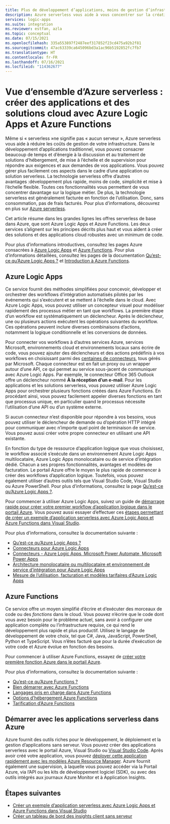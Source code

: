 ```yaml
---
title: Plus de développement d’applications, moins de gestion d’infrastructure
description: Azure serverless vous aide à vous concentrer sur la création d’applications cloud, tout en réduisant les coûts de gestion de l’infrastructure quand vous utilisez Azure Logic Apps et Azure Functions
services: logic-apps
ms.suite: integration
ms.reviewer: estfan, azla
ms.topic: conceptual
ms.date: 07/15/2021
ms.openlocfilehash: 335a553897f2487eef317852f23cd475a92b2f81
ms.sourcegitcommit: 47ac63339ca645096bd3a1ac96b5192852fc7fb7
ms.translationtype: HT
ms.contentlocale: fr-FR
ms.lasthandoff: 07/16/2021
ms.locfileid: "114362677"
---
```

# <a name="azure-serverless-overview-create-cloud-based-apps-and-solutions-with-azure-logic-apps-and-azure-functions"></a>Vue d’ensemble d’Azure serverless : créer des applications et des solutions cloud avec Azure Logic Apps et Azure Functions

Même si « serverless »ne signifie pas « aucun serveur », Azure serverless vous aide à réduire les coûts de gestion de votre infrastructure. Dans le développement d’applications traditionnel, vous pouvez consacrer beaucoup de temps et d’énergie à la discussion et au traitement de solutions d’hébergement, de mise à l’échelle et de supervision pour répondre aux exigences et aux demandes de vos applications. Vous pouvez gérer plus facilement ces aspects dans le cadre d’une application ou solution serverless. La technologie serverless offre d’autres avantages :développement plus rapide, moins de code, simplicité et mise à l’échelle flexible. Toutes ces fonctionnalités vous permettent de vous concentrer davantage sur la logique métier. De plus, la technologie serverless est généralement facturée en fonction de l’utilisation. Donc, sans consommation, pas de frais facturés. Pour plus d’informations, découvrez en plus sur [Azure serverless](https://azure.microsoft.com/solutions/serverless/).

Cet article résume dans les grandes lignes les offres serverless de base dans Azure, que sont Azure Logic Apps et Azure Functions. Les deux services s’alignent sur les principes décrits plus haut et vous aident à créer des solutions et des applications cloud robustes avec un minimum de code.

Pour plus d’informations introductives, consultez les pages Azure consacrées à [Azure Logic Apps](https://azure.microsoft.com/services/logic-apps/) et [Azure Functions](https://azure.microsoft.com/services/functions/). Pour plus d’informations détaillées, consultez les pages de la documentation [Qu’est-ce qu’Azure Logic Apps ?](logic-apps-overview.md) et [Introduction à Azure Functions](../azure-functions/functions-overview.md).

## <a name="azure-logic-apps"></a>Azure Logic Apps

Ce service fournit des méthodes simplifiées pour concevoir, développer et orchestrer des workflows d’intégration automatisés pilotés par les événements qui s’exécutent et se mettent à l’échelle dans le cloud. Avec Azure Logic Apps, vous pouvez utiliser un concepteur visuel pour modéliser rapidement des processus métier en tant que workflows. La première étape d’un workflow est systématiquement un déclencheur. Après le déclencheur, une ou plusieurs actions exécutent les opérations suivantes du workflow. Ces opérations peuvent inclure diverses combinaisons d’actions, notamment la logique conditionnelle et les conversions de données.

Pour connecter vos workflows à d’autres services Azure, services Microsoft, environnements cloud et environnements locaux sans écrire de code, vous pouvez ajouter des déclencheurs et des actions prédéfinis à vos workflows en choisissant parmi des [centaines de connecteurs](/connectors/connector-reference/connector-reference-logicapps-connectors/), tous gérés par Microsoft. Chaque connecteur est en fait un proxy ou un wrapper autour d’une API, ce qui permet au service sous-jacent de communiquer avec Azure Logic Apps. Par exemple, le connecteur Office 365 Outlook offre un déclencheur nommé **À la réception d’un e-mail**. Pour les applications et les solutions serverless, vous pouvez utiliser Azure Logic Apps pour orchestrer plusieurs fonctions créées dans Azure Functions. En procédant ainsi, vous pouvez facilement appeler diverses fonctions en tant que processus unique, en particulier quand le processus nécessite l’utilisation d’une API ou d’un système externe.

Si aucun connecteur n’est disponible pour répondre à vos besoins, vous pouvez utiliser le déclencheur de demande ou d’opération HTTP intégré pour communiquer avec n’importe quel point de terminaison de service. Vous pouvez aussi créer votre propre connecteur en utilisant une API existante.

En fonction du type de ressource d’application logique que vous choisissez, le workflow associé s’exécute dans un environnement Azure Logic Apps multilocataire, Azure Logic Apps monolocataire ou de service d’intégration dédié. Chacun a ses propres fonctionnalités, avantages et modèles de facturation. Le portail Azure offre le moyen le plus rapide de commencer à créer des workflows d’application logique. Toutefois, vous pouvez également utiliser d’autres outils tels que Visual Studio Code, Visual Studio ou Azure PowerShell. Pour plus d’informations, consultez la page [Qu’est-ce qu’Azure Logic Apps ?](logic-apps-overview.md).

Pour commencer à utiliser Azure Logic Apps, suivez un guide de [démarrage rapide pour créer votre premier workflow d’application logique dans le portail Azure](quickstart-create-first-logic-app-workflow.md). Vous pouvez aussi essayer d’effectuer ces [étapes permettant de créer un exemple d’application serverless avec Azure Logic Apps et Azure Functions dans Visual Studio](create-serverless-apps-visual-studio.md).

Pour plus d’informations, consultez la documentation suivante :

* [Qu’est-ce qu’Azure Logic Apps ?](logic-apps-overview.md)
* [Connecteurs pour Azure Logic Apps](../connectors/apis-list.md)
* [Connecteurs - Azure Logic Apps, Microsoft Power Automate, Microsoft Power Apps](/connectors/connectors)
* [Architecture monolocataire ou multilocataire et environnement de service d’intégration pour Azure Logic Apps](single-tenant-overview-compare.md)
* [Mesure de l’utilisation, facturation et modèles tarifaires d’Azure Logic Apps](logic-apps-pricing.md)

## <a name="azure-functions"></a>Azure Functions

Ce service offre un moyen simplifié d’écrire et d’exécuter des morceaux de code ou des *fonctions* dans le cloud. Vous pouvez n’écrire que le code dont vous avez besoin pour le problème actuel, sans avoir à configurer une application complète ou l’infrastructure requise, ce qui rend le développement plus rapide et plus productif. Utilisez le langage de développement de votre choix, tel que C#, Java, JavaScript, PowerShell, Python et TypeScript. Vous n’êtes facturé que pour la durée d’exécution de votre code et Azure évolue en fonction des besoins.

Pour commencer à utiliser Azure Functions, essayez de [créer votre première fonction Azure dans le portail Azure](../azure-functions/functions-create-function-app-portal.md).

Pour plus d’informations, consultez la documentation suivante :

* [Qu’est-ce qu’Azure Functions ?](../azure-functions/functions-overview.md)
* [Bien démarrer avec Azure Functions](../azure-functions/functions-get-started.md)
* [Langages pris en charge dans Azure Functions](../azure-functions/supported-languages.md)
* [Options d’hébergement Azure Functions](../azure-functions/functions-scale.md)
* [Tarification d’Azure Functions](../azure-functions/pricing.md)

## <a name="get-started-with-serverless-apps-in-azure"></a>Démarrer avec les applications serverless dans Azure

Azure fournit des outils riches pour le développement, le déploiement et la gestion d’applications sans serveur. Vous pouvez créer des applications serverless avec le portail Azure, Visual Studio ou [Visual Studio Code](quickstart-create-logic-apps-visual-studio-code.md). Après avoir créé votre application, vous pouvez [déployer cette application rapidement avec les modèles Azure Resource Manager](logic-apps-deploy-azure-resource-manager-templates.md). Azure fournit également une supervision, à laquelle vous pouvez accéder via la Portail Azure, via l’API ou les kits de développement logiciel (SDK), ou avec des outils intégrés aux journaux Azure Monitor et à Application Insights.

## <a name="next-steps"></a>Étapes suivantes

* [Créer un exemple d’application serverless avec Azure Logic Apps et Azure Functions dans Visual Studio](create-serverless-apps-visual-studio.md)
* [Créer un tableau de bord des insights client sans serveur](logic-apps-scenario-social-serverless.md)